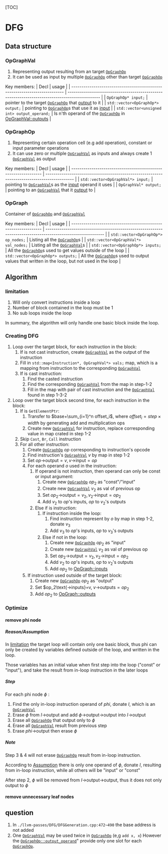 [TOC]

# DFG

## Data structure

### OpGraphVal
<a id="OpGraphVal"></a> 

1. Representing output resulting from an target [`OpGraphOp`](#OpGraphOp)
2. It can be used as input by multiple [`OpGraphOp`](#OpGraphOp) other than target [`OpGraphOp`](#OpGraphOp)

Key members:
| Decl                                                                       | usage                                                                                          |
| -------------------------------------------------------------------------- | ---------------------------------------------------------------------------------------------- |
| <a id="OpGraphVal-input"></a> `OpGraphOp* input;`                          | pointer to the target [`OpGraphOp`](#OpGraphOp) that [output](#OpGraphOp-output) to it         |
| <a id="OpGraphVal-outputs"></a> `std::vector<OpGraphOp*> output;`          | pointing to [`OpGraphOp`](#OpGraphOp)s that use it as [input](#OpGraphOp-inputs)               |
| <a id="OpGraphVal-operand"></a>`std::vector<unsigned int> output_operand;` | Is n'th operand of the [`OpGraphOp`](#OpGraphOp) in [OpGraphVal::outputs](#OpGraphVal-outputs) |
   
 
### OpGraphOp
<a id="OpGraphOp"></a>

1. Representing certain operation cell (e.g add operation), constant or input parameter operations
2. It can use zero or multiple [`OpGraphVal`](#OpGraphVal) as inputs and always create 1 [`OpGraphVal`](#OpGraphVal) as output

Key members:
| Decl                                                            | usage                                                                                        |
| --------------------------------------------------------------- | -------------------------------------------------------------------------------------------- |
| <a id="OpGraphOp-inputs"></a> `std::vector<OpGraphVal*> input;` | pointing to [`OpGraphVal`](#OpGraphVal)s as the [input](#OpGraphVal-outputs) operand it uses |
| <a id="OpGraphOp-output"></a> `OpGraphVal* output;`             | pointing to an [`OpGraphVal`](#OpGraphVal) that it [output](#OpGraphVal-input) to            |

### OpGraph
<a id="OpGraph"></a>

Container of [`OpGraphOp`](#OpGraphOp) and [`OpGraphVal`](#OpGraphVal)

Key members:
| Decl                                                            | usage                                                                                                       |
| --------------------------------------------------------------- | ----------------------------------------------------------------------------------------------------------- |
| `std::vector<OpGraphOp*> op_nodes;`                             | Listing all the [`OpGraphOp`](#OpGraphOp)s                                                                  |
| `std::vector<OpGraphVal*> val_nodes;`                           | Listing all the [`OpGraphVal`](#OpGraphVal)s                                                                |
| <a id="OpGraph-inputs"></a> `std::vector<OpGraphOp*> inputs;`   | All the [`OpGraphOp`](#OpGraphOp)s used to get values outside of the loop                                   |
| <a id="OpGraph-outputs"></a> `std::vector<OpGraphOp*> outputs;` | All the [`OpGraphOp`](#OpGraphOp)s used to output values that written in the loop, but not used in the loop |

## Algorithm

### limitation
<a id="limitation"></a> 

1. Will only convert instructions inside a loop
2. Number of block contained in the loop must be 1
3. No sub loops inside the loop

In summary, the algorithm will only handle one basic block inside the loop.

### Creating DFG

1. Loop over the target block, for each instruction in the block:
   1. If is not cast instruction, create [`OpGraphVal`](#OpGraphVal) as the output of the instruction
   2. Fill in `std::map<Instruction*, OpGraphVal*> vals;` map, which is a mapping from instruction to the corresponding [`OpGraphVal`](#OpGraphVal)
   3. If is cast instruction:
      1. Find the casted instruction
      2. Find the corresponding [`OpGraphVal`](#OpGraphVal) from the map in step-1-2
      3. Fill in the map with pair of cast instruction and the [`OpGraphVal`](#OpGraphVal) found in step 1-3-2
2. Loop over the target block second time, for each instruction in the block:
   1. If is `GetElementPtr`:
      1. Transfer to $base+\sum_{i=1}^n offset_i$, where $offset_i=step\times width$ by generating add and multiplication ops
      2. Create new [`OpGraphVal`](#OpGraphVal) for instruction, replace corresponding value in map crated in step 1-2
   2. Skip `Cast`, `Br`, `Call` instruction
   3. For all other instruction:
      1. Create [`OpGraphOp`](#OpGraphOp) $op$ corresponding to instruction's opcode
      2. Find instruction's [`OpGraphVal`](#OpGraphVal) $v$ by map in step 1-2
      3. Set $op\text{->output}=v, v\text{->input}=op$
      4. For each operand $o$ used in the instruction:
         1. If operand is not instruction, then operand can only be const or input argument:
            1. Create new [`OpGraphOp`](#OpGraphOp) $op_2$ as "const"/"input"
            2. Create new [`OpGraphVal`](#OpGraphVal) $v_2$ as val of previous op
            3. Set $op_2\text{->output}=v_2, v_2\text{->input}=op_2$
            4. Add $v_2$ to $op$'s inputs, $op$ to $v_2$'s outputs
         2. Else if is instruction:
            1. If instruction inside the loop:
               1. Find instruction represent by $o$ by map in step 1-2, donate $v_3$
               2. Add $v_3$ to $op$'s inputs, $op$ to $v_3$'s outputs
            2. Else if not in the loop:
               1. Create new [`OpGraphOp`](#OpGraphOp) $op_2$ as "input"
               2. Create new [`OpGraphVal`](#OpGraphVal) $v_2$ as val of previous op
               3. Set $op_2\text{->output}=v_2, v_2\text{->input}=op_2$
               4. Add $v_2$ to $op$'s inputs, $op$ to $v_2$'s outputs
               5. Add $op_2$ to [OpGraph::inputs](#OpGraph-inputs)
      5. If instruction used outside of the target block:
         1. Create new [`OpGraphOp`](#OpGraphOp) $op_2$ as "output"
         2. Set $op_2\text{->inputs}=v, $v\text{->outputs}=op_2$
         3. Add $op_2$ to [OpGraph::outputs](#OpGraph-outputs)

### Optimize

#### remove phi node

##### Reason/Assumption
<a id="Assumption"></a>

In [limitation](#limitation) the target loop will contain only one basic block, thus phi can only be created by variables defined outside of the loop, and written in the loop.

Those variables has an initial value when first step into the loop ("const" or "input"), and take the result from in-loop instruction in the later loops

##### Step

For each phi node $\phi$ :
1. Find the only in-loop instruction operand of $phi$, donate $I$, which is an [`OpGraphVal`](#OpGraphVal)
2. Erase $\phi$ from $I\text{->output}$ and add $\phi\text{->output->output}$ into $I\text{->output}$
3. Erase all [`OpGraphOp`](#OpGraphOp) that output only to $\phi$
4. Erase all [`OpGraphVal`](#OpGraphVal) result from previous step
5. Erase $phi\text{->output}$ then erase $\phi$

##### Note

Step 3 & 4 will not erase [`OpGraphOp`](#OpGraphOp) result from in-loop instruction.

According to [Assumption](#Assumption) there is only one operand of $\phi$, donate $I$, resulting from in-loop instruction, while all others will be "input" or "const"

After step 2, $\phi$ will be removed from $I\text{->output->output}$, thus it does not only output to $\phi$

#### remove unnecessary leaf nodes


## question

1. In `./llvm-passes/DFG/DFGGeneration.cpp:472~490` the base address is not added
2. One [`OpGraphVal`](#OpGraphVal) may be used twice in [`OpGraphOp`](#OpGraphOp) (e,g `add x, x`) However the [`OpGraphOp::output_operand`](#OpGraphVal-operand)" provide only one slot for each [`OpGraphOp`](#OpGraphOp).